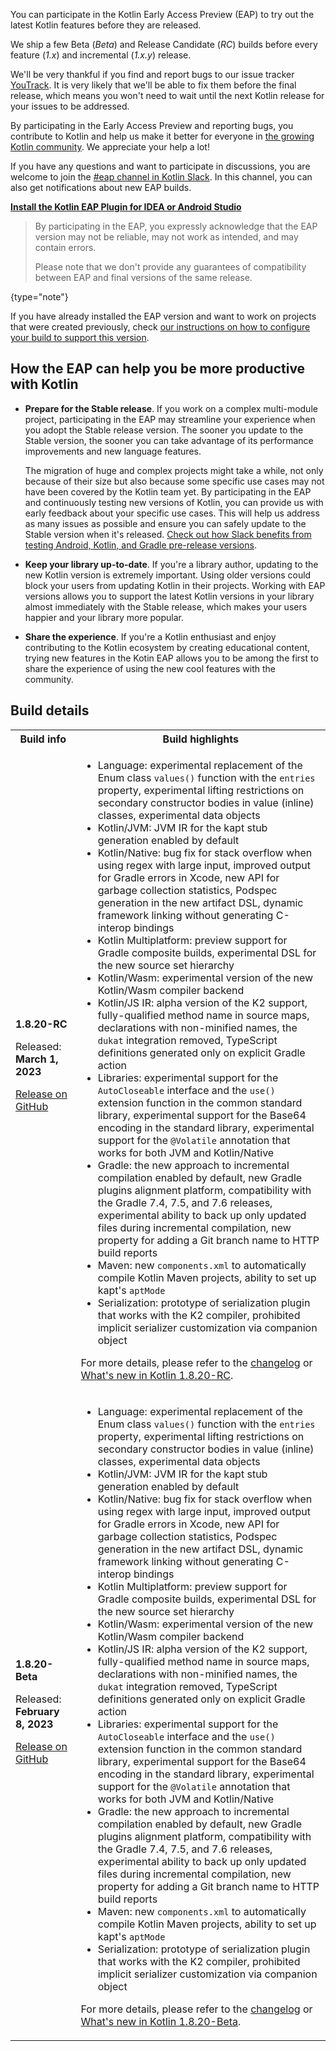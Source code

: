 [//]: # (title: Participate in the Kotlin Early Access Preview)

You can participate in the Kotlin Early Access Preview (EAP) to try out the latest Kotlin features before they are released.

We ship a few Beta (_Beta_) and Release Candidate (_RC_) builds before every feature (_1.x_) and incremental (_1.x.y_) release. 

We'll be very thankful if you find and report bugs to our issue tracker [YouTrack](https://kotl.in/issue). 
It is very likely that we'll be able to fix them before the final release, which means you won't need to wait until the next Kotlin release for your issues to be addressed. 

By participating in the Early Access Preview and reporting bugs, you contribute to Kotlin and help us make it better 
for everyone in [the growing Kotlin community](https://kotlinlang.org/community/). We appreciate your help a lot! 

If you have any questions and want to participate in discussions, you are welcome to join the [#eap channel in Kotlin Slack](https://app.slack.com/client/T09229ZC6/C0KLZSCHF). 
In this channel, you can also get notifications about new EAP builds.

**[Install the Kotlin EAP Plugin for IDEA or Android Studio](install-eap-plugin.md)**

> By participating in the EAP, you expressly acknowledge that the EAP version may not be reliable, may not work as intended, and may contain errors.
>
> Please note that we don't provide any guarantees of compatibility between EAP and final versions of the same release. 
>
{type="note"}

If you have already installed the EAP version and want to work on projects that were created previously, 
check [our instructions on how to configure your build to support this version](configure-build-for-eap.md). 

## How the EAP can help you be more productive with Kotlin

* **Prepare for the Stable release**. If you work on a complex multi-module project, participating in the EAP may streamline your experience when you adopt the Stable release version. The sooner you update to the Stable version, the sooner you can take advantage of its performance improvements and new language features. 

  The migration of huge and complex projects might take a while, not only because of their size but also because some specific use cases may not have been covered by the Kotlin team yet. By participating in the EAP and continuously testing new versions of Kotlin, you can provide us with early feedback about your specific use cases. This will help us address as many issues as possible and ensure you can safely update to the Stable version when it's released. [Check out how Slack benefits from testing Android, Kotlin, and Gradle pre-release versions](https://slack.engineering/shadow-jobs/).
* **Keep your library up-to-date**. If you're a library author, updating to the new Kotlin version is extremely important. Using older versions could block your users from updating Kotlin in their projects. Working with EAP versions allows you to support the latest Kotlin versions in your library almost immediately with the Stable release, which makes your users happier and your library more popular.
* **Share the experience**. If you're a Kotlin enthusiast and enjoy contributing to the Kotlin ecosystem by creating educational content, trying new features in the Kotin EAP allows you to be among the first to share the experience of using the new cool features with the community.

## Build details

<!-- _No preview versions are currently available._ -->

<table>
    <tr>
        <th>Build info</th>
        <th>Build highlights</th>
    </tr>
    <tr>
        <td><strong>1.8.20-RC</strong>
            <p>Released: <strong>March 1, 2023</strong></p>
            <p><a href="https://github.com/JetBrains/kotlin/releases/tag/v1.8.20-RC" target="_blank">Release on GitHub</a></p>
        </td>
        <td>
             <ul>
                 <li>Language: experimental replacement of the Enum class <code>values()</code> function with the <code>entries</code> property, experimental lifting restrictions on secondary constructor bodies in value (inline) classes, experimental data objects</li>
                 <li>Kotlin/JVM: JVM IR for the kapt stub generation enabled by default</li>
                 <li>Kotlin/Native: bug fix for stack overflow when using regex with large input, improved output for Gradle errors in Xcode, new API for garbage collection statistics, Podspec generation in the new artifact DSL, dynamic framework linking without generating C-interop bindings</li>
                 <li>Kotlin Multiplatform: preview support for Gradle composite builds, experimental DSL for the new source set hierarchy</li>
                 <li>Kotlin/Wasm: experimental version of the new Kotlin/Wasm compiler backend</li>
                 <li>Kotlin/JS IR: alpha version of the K2 support, fully-qualified method name in source maps, declarations with non-minified names, the <code>dukat</code> integration removed, TypeScript definitions generated only on explicit Gradle action</li>
                 <li>Libraries: experimental support for the <code>AutoCloseable</code> interface and the <code>use()</code> extension function in the common standard library, experimental support for the Base64 encoding in the standard library, experimental support for the <code>@Volatile</code> annotation that works for both JVM and Kotlin/Native</li>
                 <li>Gradle: the new approach to incremental compilation enabled by default, new Gradle plugins alignment platform, compatibility with the Gradle 7.4, 7.5, and 7.6 releases, experimental ability to back up only updated files during incremental compilation, new property for adding a Git branch name to HTTP build reports</li>
                 <li>Maven: new <code>components.xml</code> to automatically compile Kotlin Maven projects, ability to set up kapt's <code>aptMode</code></li>
                 <li>Serialization: prototype of serialization plugin that works with the K2 compiler, prohibited implicit serializer customization via companion object</li>
            </ul>
            <p>For more details, please refer to the <a href="https://github.com/JetBrains/kotlin/releases/tag/v1.8.20-RC">changelog</a> or <a href="whatsnew-eap.md">What's new in Kotlin 1.8.20-RC</a>.</p>
        </td>
    </tr>
    <tr>
        <td><strong>1.8.20-Beta</strong>
            <p>Released: <strong>February 8, 2023</strong></p>
            <p><a href="https://github.com/JetBrains/kotlin/releases/tag/v1.8.20-Beta" target="_blank">Release on GitHub</a></p>
        </td>
        <td>
             <ul>
                 <li>Language: experimental replacement of the Enum class <code>values()</code> function with the <code>entries</code> property, experimental lifting restrictions on secondary constructor bodies in value (inline) classes, experimental data objects</li>
                 <li>Kotlin/JVM: JVM IR for the kapt stub generation enabled by default</li>
                 <li>Kotlin/Native: bug fix for stack overflow when using regex with large input, improved output for Gradle errors in Xcode, new API for garbage collection statistics, Podspec generation in the new artifact DSL, dynamic framework linking without generating C-interop bindings</li>
                 <li>Kotlin Multiplatform: preview support for Gradle composite builds, experimental DSL for the new source set hierarchy</li>
                 <li>Kotlin/Wasm: experimental version of the new Kotlin/Wasm compiler backend</li>
                 <li>Kotlin/JS IR: alpha version of the K2 support, fully-qualified method name in source maps, declarations with non-minified names, the <code>dukat</code> integration removed, TypeScript definitions generated only on explicit Gradle action</li>
                 <li>Libraries: experimental support for the <code>AutoCloseable</code> interface and the <code>use()</code> extension function in the common standard library, experimental support for the Base64 encoding in the standard library, experimental support for the <code>@Volatile</code> annotation that works for both JVM and Kotlin/Native</li>
                 <li>Gradle: the new approach to incremental compilation enabled by default, new Gradle plugins alignment platform, compatibility with the Gradle 7.4, 7.5, and 7.6 releases, experimental ability to back up only updated files during incremental compilation, new property for adding a Git branch name to HTTP build reports</li>
                 <li>Maven: new <code>components.xml</code> to automatically compile Kotlin Maven projects, ability to set up kapt's <code>aptMode</code></li>
                 <li>Serialization: prototype of serialization plugin that works with the K2 compiler, prohibited implicit serializer customization via companion object</li>
            </ul>
            <p>For more details, please refer to the <a href="https://github.com/JetBrains/kotlin/releases/tag/v1.8.20-Beta">changelog</a> or <a href="whatsnew-eap.md">What's new in Kotlin 1.8.20-Beta</a>.</p>
        </td>
    </tr>
</table>
